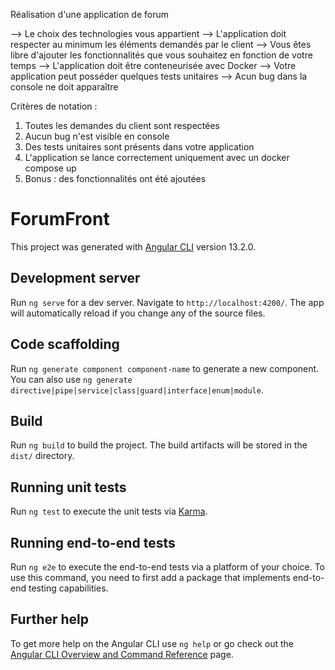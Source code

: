 Réalisation d'une application de forum

--> Le choix des technologies vous appartient
--> L'application doit respecter au minimum les éléments demandés par le client
--> Vous êtes libre d'ajouter les fonctionnalités que vous souhaitez en fonction de votre temps
--> L'application doit être conteneurisée avec Docker
--> Votre application peut posséder quelques tests unitaires
--> Acun bug dans la console ne doit apparaître

Critères de notation : 
1. Toutes les demandes du client sont respectées
2. Aucun bug n'est visible en console
3. Des tests unitaires sont présents dans votre application
4. L'application se lance correctement uniquement avec un docker compose up
5. Bonus : des fonctionnalités ont été ajoutées
 
# ForumFront

This project was generated with [Angular CLI](https://github.com/angular/angular-cli) version 13.2.0.

## Development server

Run `ng serve` for a dev server. Navigate to `http://localhost:4200/`. The app will automatically reload if you change any of the source files.

## Code scaffolding

Run `ng generate component component-name` to generate a new component. You can also use `ng generate directive|pipe|service|class|guard|interface|enum|module`.

## Build

Run `ng build` to build the project. The build artifacts will be stored in the `dist/` directory.

## Running unit tests

Run `ng test` to execute the unit tests via [Karma](https://karma-runner.github.io).

## Running end-to-end tests

Run `ng e2e` to execute the end-to-end tests via a platform of your choice. To use this command, you need to first add a package that implements end-to-end testing capabilities.

## Further help

To get more help on the Angular CLI use `ng help` or go check out the [Angular CLI Overview and Command Reference](https://angular.io/cli) page.
